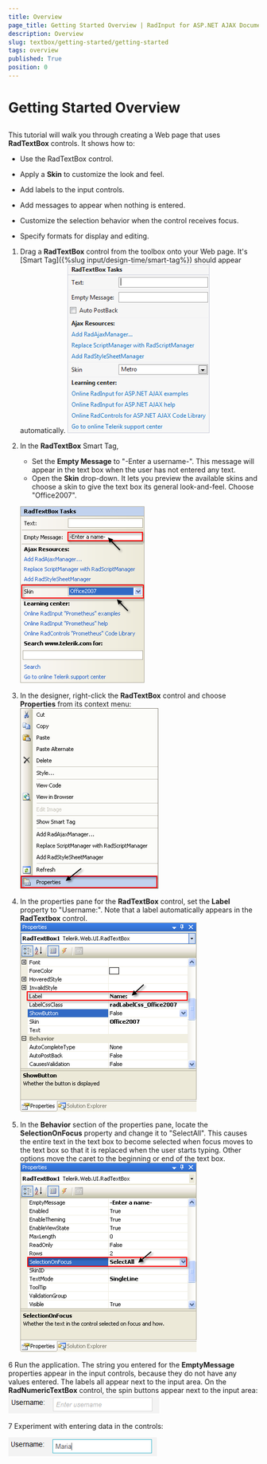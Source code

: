 ```yaml
---
title: Overview
page_title: Getting Started Overview | RadInput for ASP.NET AJAX Documentation
description: Overview
slug: textbox/getting-started/getting-started
tags: overview
published: True
position: 0
---
```


# Getting Started Overview



## 

This tutorial will walk you through creating a Web page that uses **RadTextBox** controls. It shows how to:

* Use the RadTextBox control.

* Apply a **Skin** to customize the look and feel.

* Add labels to the input controls.

* Add messages to appear when nothing is entered.

* Customize the selection behavior when the control receives focus.

* Specify formats for display and editing.


1. Drag a **RadTextBox** control from the toolbox onto your Web page. It's [Smart Tag]({%slug input/design-time/smart-tag%}) should appear automatically.
![Smart Tag](images/RadTextBoxSmartTag.png)

2. In the **RadTextBox** Smart Tag,
	* Set the **Empty Message** to "-Enter a username-". This message will appear in the text box when the user has not entered any text.
	* Open the **Skin** drop-down. It lets you preview the available skins and choose a skin to give the text box its general look-and-feel. Choose "Office2007".
	
	![Empty Message and Skin](images/RadTextBoxEmptyMessageAndSkin.png)
3. In the designer, right-click the **RadTextBox** control and choose **Properties** from its context menu:
![RadDateInput Properties](images/RadDateInputProperties.png)

4. In the properties pane for the **RadTextBox** control, set the **Label** property to "Username:". Note that a label automatically appears in the **RadTextbox** control.
![RadTextBox Label](images/RadTextBoxLabel.png)

5. In the **Behavior** section of the properties pane, locate the **SelectionOnFocus** property and change it to "SelectAll". This causes the entire text in the text box to become selected when focus moves to the text box so that it is replaced when the user starts typing. Other options move the caret to the beginning or end of the text box.
![Selection on Focus](images/RadTextBoxSelectionOnFocus.png)

6 Run the application. The string you entered for the **EmptyMessage** properties appear in the input controls, because they do not have any values entered. The labels all appear next to the input area. On the **RadNumericTextBox** control, the spin buttons appear next to the input area:
![Entered Values](images/EnteredValues.png)

7 Experiment with entering data in the controls:

![Entered Values](images/EnteredValues1.png)
